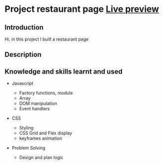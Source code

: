 
# Project restaurant page [Live preview](https://lancedang64.github.io/project_restaurant-page/)

## Introduction
Hi, in this project I built a restaurant page
## Description



## Knowledge and skills learnt and used
- Javascript
  - Factory functions, module 
  - Array
  - DOM manipulation
  - Event handlers

- CSS
  - Styling
  - CSS Grid and Flex display
  - keyframes animation
  
- Problem Solving
  - Design and plan logic
